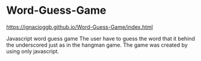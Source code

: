 # Word-Guess-Game

https://ignacioggb.github.io/Word-Guess-Game/index.html

Javascript word guess game
The user have to guess the word that it behind the underscored just as in the hangman game. The game was created by using only javascript.
